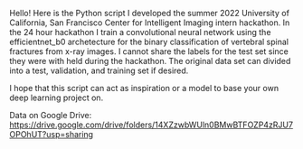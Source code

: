Hello! Here is the Python script I developed the summer 2022 University of California, San Francisco Center
for Intelligent Imaging intern hackathon. In the 24 hour hackathon I train a convolutional neural network
using the efficientnet_b0 archetecture for the binary classification of vertebral spinal fractures from
x-ray images. I cannot share the labels for the test set since they were with held during the hackathon. 
The original data set can divided into a test, validation, and training set if desired.

I hope that this script can act as inspiration or a model to base your own deep learning project on.

Data on Google Drive: https://drive.google.com/drive/folders/14XZzwbWUln0BMwBTFOZP4zRJU7OPOhUT?usp=sharing
